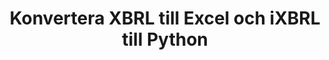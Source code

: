 ﻿---
title: Konvertera XBRL till Excel och iXBRL till Python
linktitle: Omvandling
type: docs
weight: 25
url: /sv/python-net/conversion/
description: Python Finance Bibliotek API kan användas för att konvertera XBRL till Excel XLSX och iXBRL format.
---
